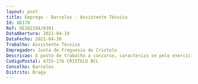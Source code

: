 ```yaml
--- 
layout: post
title: Emprego - Barcelos - Assistente Técnico
Id: 86178
Ref: OE202104/0391
DataAbertura: 2021-04-19
DataFecho: 2021-04-30
Trabalho: Assistente Técnico
Empregador: Junta de Freguesia de Cristelo
Descricao: O posto de trabalho a concurso, caracteriza se pelo exercício de funções, descritas no Mapa de Pessoal para o ano de 2021, da Freguesia de Cristelo, na carreira e categoria de Assistente Técnico (Administrativo), nomeadamente, funções de natureza executiva, de aplicação de métodos e processos, designadamente exercer atividades administrativas adstritas à Junta de Freguesia  elaborar ofícios e informações  elaborar procedimentos concursais  atender o público  exercer as demais funções que lhe sejam atribuídas por lei ou por despacho superior.
CodigoPostal: 4755-176 CRISTELO BCL
Concelho: Barcelos
Distrito: Braga
--- 
```

